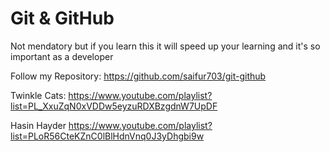 # Git & GitHub 
Not mendatory but if you learn this it will speed up your learning and it's so important as a developer

Follow my Repository: https://github.com/saifur703/git-github

Twinkle Cats: https://www.youtube.com/playlist?list=PL_XxuZqN0xVDDw5eyzuRDXBzgdnW7UpDF

Hasin Hayder
https://www.youtube.com/playlist?list=PLoR56CteKZnC0lBlHdnVnq0J3yDhgbi9w
